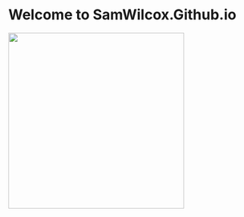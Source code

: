 # Welcome to SamWilcox.Github.io

<img src="https://associationsnow.com/wp-content/uploads/2016/01/0111_javascript.jpg" width="350">
